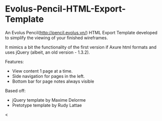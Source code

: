 Evolus-Pencil-HTML-Export-Template
==================================

An Evolus Pencil(http://pencil.evolus.vn/) HTML Export Template developed to simplify the viewing of your finished wireframes.

It mimics a bit the functionality of the first version if Axure html formats and uses jQuery (albeit, an old version - 1.3.2).

Features:
 * View content 1 page at a time. 
 * Side navigation for pages in the left. 
 * Bottom bar for page notes always visible


Based off:
 * jQuery template by Maxime Delorme
 * Pretotype template by Rudy Lattae


&lt;

